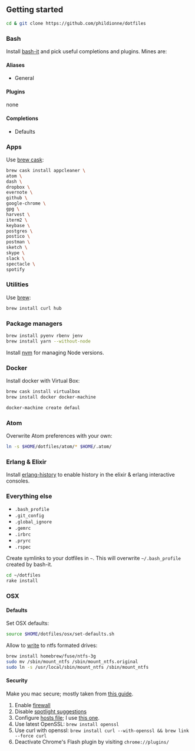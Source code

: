 ## Getting started
```bash
cd & git clone https://github.com/phildionne/dotfiles
```

### Bash
Install [bash-it](https://github.com/revans/bash-it) and pick useful completions and plugins. Mines are:

#### Aliases
- General

#### Plugins
none

#### Completions
- Defaults

### Apps

Use [brew cask](https://github.com/caskroom/homebrew-cask):

```bash
brew cask install appcleaner \
atom \
dash \
dropbox \
evernote \
github \
google-chrome \
gpg \
harvest \
iterm2 \
keybase \
postgres \
postico \
postman \
sketch \
skype \
slack \
spectacle \
spotify
```

### Utilities

Use [brew](https://brew.sh/):

```bash
brew install curl hub
```

### Package managers

```bash
brew install pyenv rbenv jenv
brew install yarn --without-node
```

Install [nvm](https://github.com/creationix/nvm) for managing Node versions.

### Docker

Install docker with Virtual Box:

```bash
brew cask install virtualbox
brew install docker docker-machine

docker-machine create defaul
```

### Atom

Overwrite Atom preferences with your own:

```bash
ln -s $HOME/dotfiles/atom/* $HOME/.atom/
```

### Erlang & Elixir

Install [erlang-history](https://github.com/ferd/erlang-history) to enable history in the elixir & erlang interactive consoles.


### Everything else

- `.bash_profile`
- `.git_config`
- `.global_ignore`
- `.gemrc`
- `.irbrc`
- `.pryrc`
- `.rspec`

Create symlinks to your dotfiles in `~`. This will overwrite `~/.bash_profile` created by bash-it.

```bash
cd ~/dotfiles
rake install
```

### OSX

#### Defaults

Set OSX defaults:

```bash
source $HOME/dotfiles/osx/set-defaults.sh
```

Allow to [write](http://apple.stackexchange.com/questions/152661/write-to-ntfs-formated-drives-on-yosemite) to ntfs formated drives:

```bash
brew install homebrew/fuse/ntfs-3g
sudo mv /sbin/mount_ntfs /sbin/mount_ntfs.original
sudo ln -s /usr/local/sbin/mount_ntfs /sbin/mount_ntfs
```

#### Security

Make you mac secure; mostly taken from [this guide](https://github.com/drduh/OS-X-Yosemite-Security-and-Privacy-Guide).

1. Enable [firewall](https://github.com/drduh/OS-X-Yosemite-Security-and-Privacy-Guide#firewall)
2. Disable [spotlight suggestions](https://github.com/drduh/OS-X-Yosemite-Security-and-Privacy-Guide#spotlight-suggestions)
3. Configure [hosts file](https://github.com/drduh/OS-X-Yosemite-Security-and-Privacy-Guide#hosts-file); I use [this one](http://someonewhocares.org/hosts/zero/hosts).
4. Use latest OpenSSL: `brew install openssl`
5. Use curl with openssl: `brew install curl --with-openssl && brew link --force curl`
6. Deactivate Chrome's Flash plugin by visiting `chrome://plugins/`
